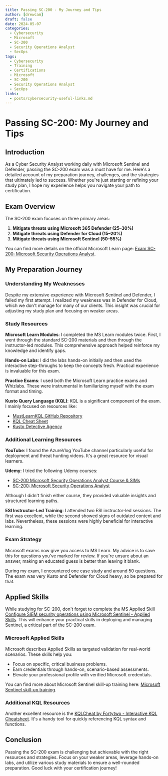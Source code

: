 ```yaml
---
title: Passing SC-200 - My Journey and Tips
author: [drewcam]
draft: false 
date: 2024-05-07
categories:
  - Cybersecurity
  - Microsoft
  - SC-200
  - Security Operations Analyst
  - SecOps
tags:
  - Cybersecurity
  - Training
  - Certifications
  - Microsoft
  - SC-200
  - Security Operations Analyst
  - SecOps
links:
  - posts/cybersecurity-useful-links.md
---
```


# Passing SC-200: My Journey and Tips

## Introduction

As a Cyber Security Analyst working daily with Microsoft Sentinel and Defender, passing the SC-200 exam was a must have for me. Here's a detailed account of my preparation journey, challenges, and the strategies that ultimately led to success. Whether you're just starting or refining your study plan, I hope my experience helps you navigate your path to certification.

<!-- more -->

## Exam Overview

The SC-200 exam focuses on three primary areas:

1. **Mitigate threats using Microsoft 365 Defender (25–30%)**
2. **Mitigate threats using Defender for Cloud (15–20%)**
3. **Mitigate threats using Microsoft Sentinel (50–55%)**

You can find more details on the official Microsoft Learn page: [Exam SC-200: Microsoft Security Operations Analyst](https://learn.microsoft.com/en-us/credentials/certifications/exams/sc-200/).

## My Preparation Journey

### Understanding My Weaknesses

Despite my extensive experience with Microsoft Sentinel and Defender, I failed my first attempt. I realized my weakness was in Defender for Cloud, which we don't manage for many of our clients. This insight was crucial for adjusting my study plan and focusing on weaker areas.

### Study Resources

**Microsoft Learn Modules**:
I completed the MS Learn modules twice. First, I went through the standard SC-200 materials and then through the instructor-led modules. This comprehensive approach helped reinforce my knowledge and identify gaps.

**Hands-on Labs**:
I did the labs hands-on initially and then used the interactive step-throughs to keep the concepts fresh. Practical experience is invaluable for this exam.

**Practice Exams**:
I used both the Microsoft Learn practice exams and Whizlabs. These were instrumental in familiarizing myself with the exam format and timing.

**Kusto Query Language (KQL)**:
KQL is a significant component of the exam. I mainly focused on resources like:

- [MustLearnKQL GitHub Repository](https://github.com/rod-trent/MustLearnKQL)
- [KQL Cheat Sheet](https://github.com/marcusbakker/KQL/blob/master/kql_cheat_sheet.pdf)
- [Kusto Detective Agency](https://detective.kusto.io/)

### Additional Learning Resources

**YouTube**:
I found the AzureVlog YouTube channel particularly useful for deployment and threat hunting videos. It's a great resource for visual learners.

**Udemy**:
I tried the following Udemy courses:

- [SC-200 Microsoft Security Operations Analyst Course & SIMs](https://www.udemy.com/course/microsoft-security-operations-analyst-course-sims/)
- [SC-200: Microsoft Security Operations Analyst](https://www.udemy.com/course/sc-200-microsoft-security-operations-analyst-exam-prep/)

Although I didn't finish either course, they provided valuable insights and structured learning paths.

**ESI Instructor-Led Training**:
I attended two ESI instructor-led sessions. The first was excellent, while the second showed signs of outdated content and labs. Nevertheless, these sessions were highly beneficial for interactive learning.

### Exam Strategy

Microsoft exams now give you access to MS Learn. My advice is to save this for questions you've marked for review. If you're unsure about an answer, making an educated guess is better than leaving it blank.

During my exam, I encountered one case study and around 50 questions. The exam was very Kusto and Defender for Cloud heavy, so be prepared for that.

## Applied Skills

While studying for SC-200, don't forget to complete the MS Applied Skill [Configure SIEM security operations using Microsoft Sentinel - Applied Skills](https://learn.microsoft.com/en-us/credentials/applied-skills/configure-siem-security-operations-using-microsoft-sentinel/). This will enhance your practical skills in deploying and managing Sentinel, a critical part of the SC-200 exam.

### Microsoft Applied Skills

Microsoft describes Applied Skills as targeted validation for real-world scenarios. These skills help you:

- Focus on specific, critical business problems.
- Earn credentials through hands-on, scenario-based assessments.
- Elevate your professional profile with verified Microsoft credentials.

You can find more about Microsoft Sentinel skill-up training here: [Microsoft Sentinel skill-up training](https://learn.microsoft.com/en-us/azure/sentinel/skill-up-resources).

### Additional KQL Resources

Another excellent resource is the [KQLCheat by Fortytwo - Interactive KQL Cheatsheet](https://kqlcheat.byfortytwo.com/). It's a handy tool for quickly referencing KQL syntax and functions.

## Conclusion

Passing the SC-200 exam is challenging but achievable with the right resources and strategies. Focus on your weaker areas, leverage hands-on labs, and utilize various study materials to ensure a well-rounded preparation. Good luck with your certification journey!
